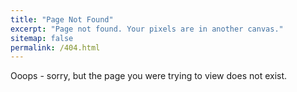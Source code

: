 ```yaml
---
title: "Page Not Found"
excerpt: "Page not found. Your pixels are in another canvas."
sitemap: false
permalink: /404.html
---
```


Ooops - sorry, but the page you were trying to view does not exist. 

<script type="text/javascript">
  var GOOG_FIXURL_LANG = 'en';
  var GOOG_FIXURL_SITE = '{{ site.url }}'
</script>
<script type="text/javascript"
  src="//linkhelp.clients.google.com/tbproxy/lh/wm/fixurl.js">
</script>
